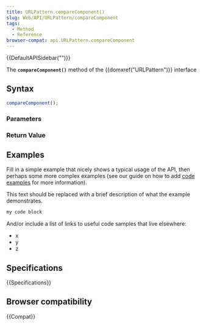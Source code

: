 ```yaml
---
title: URLPattern.compareComponent()
slug: Web/API/URLPattern/compareComponent
tags:
  - Method
  - Reference
browser-compat: api.URLPattern.compareComponent
---
```

{{DefaultAPISidebar("")}}

The **`compareComponent()`** method of the {{domxref("URLPattern")}} interface 

## Syntax

```js
compareComponent();
```

### Parameters



### Return Value



## Examples

Fill in a simple example that nicely shows a typical usage of the API, then perhaps some more complex examples (see our guide on how to add [code examples](/en-US/docs/MDN/Contribute/Structures/Code_examples) for more information).

This text should be replaced with a brief description of what the example demonstrates.

```js
my code block
```

And/or include a list of links to useful code samples that live elsewhere:

*   x
*   y
*   z

## Specifications

{{Specifications}}

## Browser compatibility

{{Compat}}

